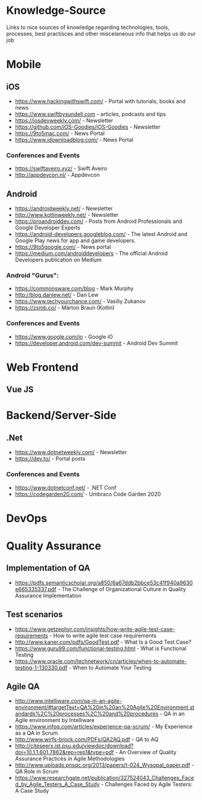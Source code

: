 # Knowledge-Source
Links to nice sources of knowledge regarding technologies, tools, processes, best practisces and other miscelaneous info that helps us do our job

# Mobile

## iOS

- https://www.hackingwithswift.com/ - Portal with tutorials, books and news 
- https://www.swiftbysundell.com - articles, podcasts and tips
- https://iosdevweekly.com/ - Newsletter
- https://github.com/iOS-Goodies/iOS-Goodies - Newsletter
- https://9to5mac.com/ - News Portal
- https://www.idownloadblog.com/ - News Portal

### Conferences and Events

- https://swiftaveiro.xyz/ - Swift Aveiro
- http://appdevcon.nl/ - Appdevcon

## Android

- https://androidweekly.net/ - Newsletter
- http://www.kotlinweekly.net/ -  Newsletter
- https://proandroiddev.com/ - Posts from Android Professionals and Google Developer Experts
- https://android-developers.googleblog.com/ - The latest Android and Google Play news for app and game developers.
- https://9to5google.com/ - News portal
- https://medium.com/androiddevelopers - The official Android Developers publication on Medium


### Android "Gurus":

- https://commonsware.com/blog - Mark Murphy
- http://blog.danlew.net/ - Dan Lew
- https://www.techyourchance.com/ - Vasiliy Zukanov
- https://zsmb.co/ - Márton Braun (Kotlin)



### Conferences and Events

- https://www.google.com/io - Google  iO
- https://developer.android.com/dev-summit - Android Dev Summit


# Web Frontend

## Vue JS

# Backend/Server-Side

## .Net

- https://www.dotnetweekly.com/ - Newsletter
- https://dev.to/ - Portal posts

### Conferences and Events

- https://www.dotnetconf.net/ - .NET Conf
- https://codegarden20.com/ - Umbraco Code Garden 2020

# DevOps

# Quality Assurance

## Implementation of QA

- https://pdfs.semanticscholar.org/a850/6a67ddb2bbce53c41f940a9630e665335337.pdf - The Challenge of Organizational Culture in Quality Assurance Implementation

## Test scenarios

- https://www.getzephyr.com/insights/how-write-agile-test-case-requirements - How to write agile test case requirements
- http://www.kaner.com/pdfs/GoodTest.pdf - What Is a Good Test Case? 
- https://www.guru99.com/functional-testing.html - What is Functional Testing
- https://www.oracle.com/technetwork/cn/articles/when-to-automate-testing-1-130330.pdf - When to Automate Your Testing 

## Agile QA

- http://www.intelliware.com/qa-in-an-agile-environment/#targetText=QA%20in%20an%20Agile%20Environment,standards%2C%20processes%2C%20and%20procedures - QA in an Agile environment by Intelliware
- https://www.infoq.com/articles/experience-qa-scrum/ - My Experience as a QA in Scrum
- http://www.wirfs-brock.com/PDFs/QA2AQ.pdf - QA to AQ
- http://citeseerx.ist.psu.edu/viewdoc/download?doi=10.1.1.601.7862&rep=rep1&type=pdf - An Overview of Quality Assurance Practices in Agile Methodologies
- http://www.uploads.pnsqc.org/2013/papers/t-024_Wysopal_paper.pdf - QA Role in Scrum
- https://www.researchgate.net/publication/327524043_Challenges_Faced_by_Agile_Testers_A_Case_Study - Challenges Faced by Agile Testers: A Case Study
